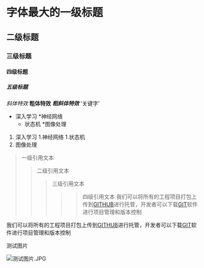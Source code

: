 # 字体最大的一级标题

## 二级标题

### 三级标题

#### 四级标题

##### 五级标题

*斜体特效*
**粗体特效**
***粗斜体特效***
‘关键字’

* 深入学习
  *神经网络
    * 状态机
*图像处理

1. 深入学习
   1.神经网络
      1.状态机
2. 图像处理

> 一级引用文本
>> 二级引用文本
>>> 三级引用文本
>>>>> 四级引用文本
我们可以将所有的工程项目打包上传到[GITHUB](https://www.github.com "GitHub官方网站")进行托管，开发者可以下载[GIT](https://www.git-scm.com/downloads "Git下载入口")软件进行项目管理和版本控制

我们可以将所有的工程项目打包上传到[GITHUB][1]进行托管，开发者可以下载[GIT][2]软件进行项目管理和版本控制

[1]:https://www.github.com "GitHub官方网站"
[2]:https://www.git-scm.com/downloads "Git下载入口"

测试图片

![测试图片.JPG](https://i.loli.net/2021/11/25/zdg2Pylmqf3V7rI.jpg:)

